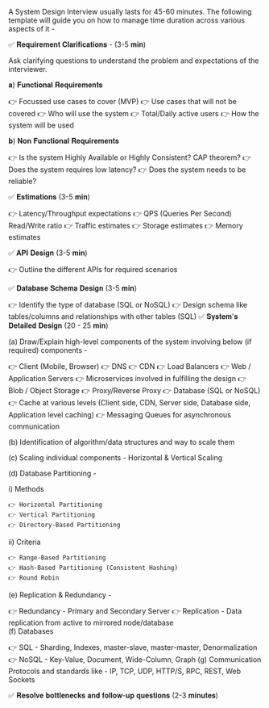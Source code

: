 A System Design Interview usually lasts for 45-60 minutes. The following template will guide you on how to manage time duration across various aspects of it -

✅ 𝐑𝐞𝐪𝐮𝐢𝐫𝐞𝐦𝐞𝐧𝐭 𝐂𝐥𝐚𝐫𝐢𝐟𝐢𝐜𝐚𝐭𝐢𝐨𝐧𝐬 - (3-5 𝐦𝐢𝐧)

Ask clarifying questions to understand the problem and expectations of the interviewer.

𝐚) 𝐅𝐮𝐧𝐜𝐭𝐢𝐨𝐧𝐚𝐥 𝐑𝐞𝐪𝐮𝐢𝐫𝐞𝐦𝐞𝐧𝐭𝐬

👉 Focussed use cases to cover (MVP)
👉 Use cases that will not be covered
👉 Who will use the system
👉 Total/Daily active users
👉 How the system will be used

𝐛) 𝐍𝐨𝐧 𝐅𝐮𝐧𝐜𝐭𝐢𝐨𝐧𝐚𝐥 𝐑𝐞𝐪𝐮𝐢𝐫𝐞𝐦𝐞𝐧𝐭𝐬

👉 Is the system Highly Available or Highly Consistent? CAP theorem?
👉 Does the system requires low latency?
👉 Does the system needs to be reliable?

✅ 𝐄𝐬𝐭𝐢𝐦𝐚𝐭𝐢𝐨𝐧𝐬 (3-5 𝐦𝐢𝐧)

👉 Latency/Throughput expectations
👉 QPS (Queries Per Second) Read/Write ratio
👉 Traffic estimates
👉 Storage estimates
👉 Memory estimates

✅ 𝐀𝐏𝐈 𝐃𝐞𝐬𝐢𝐠𝐧 (3-5 𝐦𝐢𝐧)

👉 Outline the different APIs for required scenarios

✅ 𝐃𝐚𝐭𝐚𝐛𝐚𝐬𝐞 𝐒𝐜𝐡𝐞𝐦𝐚 𝐃𝐞𝐬𝐢𝐠𝐧 (3-5 𝐦𝐢𝐧)

👉 Identify the type of database (SQL or NoSQL)
👉 Design schema like tables/columns and relationships with other tables (SQL)
✅ 𝐒𝐲𝐬𝐭𝐞𝐦'𝐬 𝐃𝐞𝐭𝐚𝐢𝐥𝐞𝐝 𝐃𝐞𝐬𝐢𝐠𝐧 (20 - 25 𝐦𝐢𝐧)

(a) Draw/Explain high-level components of the system involving below (if required) components -

👉 Client (Mobile, Browser)
👉 DNS
👉 CDN
👉 Load Balancers
👉 Web / Application Servers
👉 Microservices involved in fulfilling the design
👉 Blob / Object Storage
👉 Proxy/Reverse Proxy
👉 Database (SQL or NoSQL)
👉 Cache at various levels (Client side, CDN, Server side, Database side, Application level caching)
👉 Messaging Queues for asynchronous communication

(b) Identification of algorithm/data structures and way to scale them

(c) Scaling individual components - Horizontal & Vertical Scaling

(d) Database Partitioning -

 i) Methods

    👉 Horizontal Partitioning
    👉 Vertical Partitioning
    👉 Directory-Based Partitioning

ii) Criteria    

    👉 Range-Based Partitioning
    👉 Hash-Based Partitioning (Consistent Hashing)
    👉 Round Robin
(e) Replication & Redundancy -

👉 Redundancy - Primary and Secondary Server
👉 Replication - Data replication from active to mirrored node/database     
(f) Databases

👉 SQL - Sharding, Indexes, master-slave, master-master, Denormalization
👉 NoSQL - Key-Value, Document, Wide-Column, Graph 
(g) Communication Protocols and standards like - IP, TCP, UDP, HTTP/S, RPC, REST, Web Sockets

✅ 𝐑𝐞𝐬𝐨𝐥𝐯𝐞 𝐛𝐨𝐭𝐭𝐥𝐞𝐧𝐞𝐜𝐤𝐬 𝐚𝐧𝐝 𝐟𝐨𝐥𝐥𝐨𝐰-𝐮𝐩 𝐪𝐮𝐞𝐬𝐭𝐢𝐨𝐧𝐬 (2-3 𝐦𝐢𝐧𝐮𝐭𝐞𝐬)
